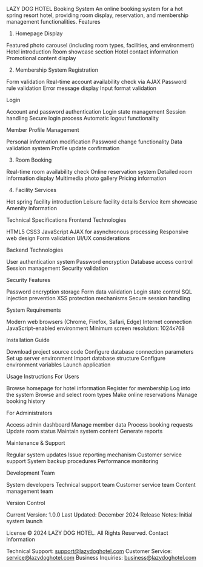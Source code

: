 LAZY DOG HOTEL Booking System
An online booking system for a hot spring resort hotel, providing room display, reservation, and membership management functionalities.
Features
1. Homepage Display

Featured photo carousel (including room types, facilities, and environment)
Hotel introduction
Room showcase section
Hotel contact information
Promotional content display

2. Membership System
Registration

Form validation
Real-time account availability check via AJAX
Password rule validation
Error message display
Input format validation

Login

Account and password authentication
Login state management
Session handling
Secure login process
Automatic logout functionality

Member Profile Management

Personal information modification
Password change functionality
Data validation system
Profile update confirmation

3. Room Booking

Real-time room availability check
Online reservation system
Detailed room information display
Multimedia photo gallery
Pricing information

4. Facility Services

Hot spring facility introduction
Leisure facility details
Service item showcase
Amenity information

Technical Specifications
Frontend Technologies

HTML5
CSS3
JavaScript
AJAX for asynchronous processing
Responsive web design
Form validation
UI/UX considerations

Backend Technologies

User authentication system
Password encryption
Database access control
Session management
Security validation

Security Features

Password encryption storage
Form data validation
Login state control
SQL injection prevention
XSS protection mechanisms
Secure session handling

System Requirements

Modern web browsers (Chrome, Firefox, Safari, Edge)
Internet connection
JavaScript-enabled environment
Minimum screen resolution: 1024x768

Installation Guide

Download project source code
Configure database connection parameters
Set up server environment
Import database structure
Configure environment variables
Launch application

Usage Instructions
For Users

Browse homepage for hotel information
Register for membership
Log into the system
Browse and select room types
Make online reservations
Manage booking history

For Administrators

Access admin dashboard
Manage member data
Process booking requests
Update room status
Maintain system content
Generate reports

Maintenance & Support

Regular system updates
Issue reporting mechanism
Customer service support
System backup procedures
Performance monitoring

Development Team

System developers
Technical support team
Customer service team
Content management team

Version Control

Current Version: 1.0.0
Last Updated: December 2024
Release Notes: Initial system launch

License
© 2024 LAZY DOG HOTEL. All Rights Reserved.
Contact Information

Technical Support: support@lazydoghotel.com
Customer Service: service@lazydoghotel.com
Business Inquiries: business@lazydoghotel.com
